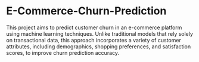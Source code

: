 # E-Commerce-Churn-Prediction
This project aims to predict customer churn in an e-commerce platform using machine learning techniques. Unlike traditional models that rely solely on transactional data, this approach incorporates a variety of customer attributes, including demographics, shopping preferences, and satisfaction scores, to improve churn prediction accuracy.
